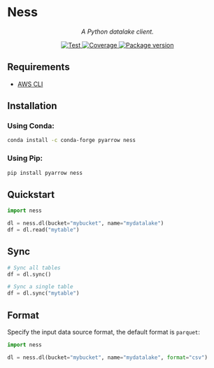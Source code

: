 # Ness

<p align="center">
    <em>A Python datalake client.</em>
</p>
<p align="center">
    <a href="https://github.com/postpayio/ness/actions">
        <img src="https://github.com/postpayio/ness/actions/workflows/test-suite.yml/badge.svg" alt="Test">
    </a>
    <a href="https://codecov.io/gh/postpayio/ness">
        <img src="https://img.shields.io/codecov/c/github/postpayio/ness?color=%2334D058" alt="Coverage">
    </a>
    <a href="https://pypi.org/project/ness">
        <img src="https://img.shields.io/pypi/v/ness" alt="Package version">
    </a>
</p>

## Requirements

- [AWS CLI](https://docs.aws.amazon.com/cli/latest/userguide/getting-started-install.html)

## Installation

### Using Conda:

```sh
conda install -c conda-forge pyarrow ness
```

### Using Pip:

```sh
pip install pyarrow ness
```

## Quickstart

```py
import ness

dl = ness.dl(bucket="mybucket", name="mydatalake")
df = dl.read("mytable")
```

## Sync

```py
# Sync all tables
df = dl.sync()

# Sync a single table
df = dl.sync("mytable")
```

## Format

Specify the input data source format, the default format is `parquet`:

```py
import ness

dl = ness.dl(bucket="mybucket", name="mydatalake", format="csv")
```
